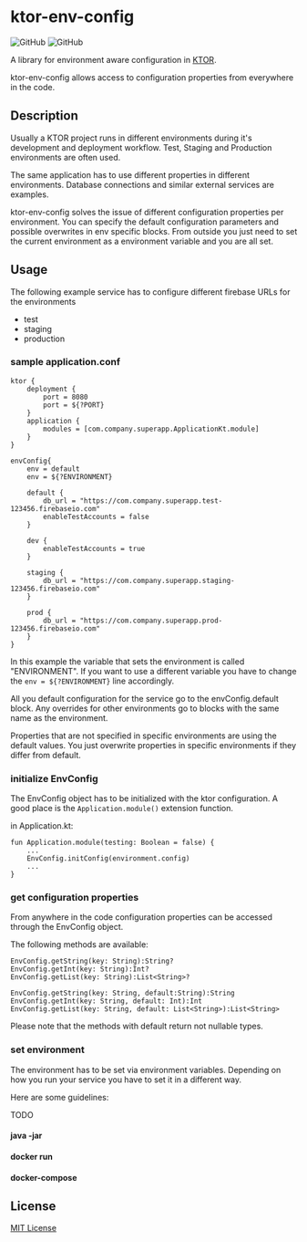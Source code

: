 # ktor-env-config

![GitHub](https://img.shields.io/github/license/sharpmind-de/ktor-env-config)
![GitHub](https://img.shields.io/github/workflow/status/sharpmind-de/ktor-env-config/CI)

A library for environment aware configuration in [KTOR](https://ktor.io/).

ktor-env-config allows access to configuration properties from everywhere in the code.

## Description

Usually a KTOR project runs in different environments during it's development and deployment workflow. Test, Staging and Production environments are often used.

The same application has to use different properties in different environments. Database connections and similar external services are examples. 

ktor-env-config solves the issue of different configuration properties per environment. You can specify the default configuration parameters and possible overwrites in env specific blocks.
From outside you just need to set the current environment as a environment variable and you are all set.


## Usage

The following example service has to configure different firebase URLs for the environments
* test
* staging
* production

### sample application.conf


```
ktor {
    deployment {
        port = 8080
        port = ${?PORT}
    }
    application {
        modules = [com.company.superapp.ApplicationKt.module]
    }
}

envConfig{
    env = default
    env = ${?ENVIRONMENT}

    default {                                               
        db_url = "https://com.company.superapp.test-123456.firebaseio.com"
        enableTestAccounts = false
    }

    dev {
        enableTestAccounts = true
    }

    staging {
        db_url = "https://com.company.superapp.staging-123456.firebaseio.com"
    }

    prod {
        db_url = "https://com.company.superapp.prod-123456.firebaseio.com"
    }
}
```

In this example the variable that sets the environment is called "ENVIRONMENT". If you want to use a different variable you have to change the ```env = ${?ENVIRONMENT}``` line accordingly.

All you default configuration for the service go to the envConfig.default block.
Any overrides for other environments go to blocks with the same name as the environment.

Properties that are not specified in specific environments are using the default values. You just overwrite properties in specific environments if they differ from default.

### initialize EnvConfig

The EnvConfig object has to be initialized with the ktor configuration. A good place is the ```Application.module()``` extension function.

in Application.kt:

```
fun Application.module(testing: Boolean = false) {
    ...
    EnvConfig.initConfig(environment.config)
    ...
}
```

### get configuration properties

From anywhere in the code configuration properties can be accessed through the EnvConfig object.

The following methods are available:

```
EnvConfig.getString(key: String):String?
EnvConfig.getInt(key: String):Int?
EnvConfig.getList(key: String):List<String>?

EnvConfig.getString(key: String, default:String):String
EnvConfig.getInt(key: String, default: Int):Int
EnvConfig.getList(key: String, default: List<String>):List<String>
```
Please note that the methods with default return not nullable types.

### set environment

The environment has to be set via environment variables. Depending on how you run your service you have to set it in a different way.

Here are some guidelines:


TODO

#### java -jar

#### docker run

#### docker-compose

## License

[MIT License](http://en.wikipedia.org/wiki/MIT_License)

